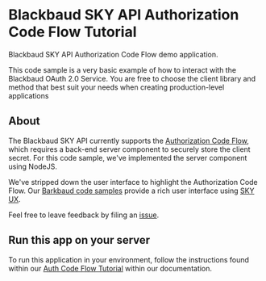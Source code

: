 # Blackbaud SKY API Authorization Code Flow Tutorial

Blackbaud SKY API Authorization Code Flow demo application.

This code sample is a very basic example of how to interact with the Blackbaud OAuth 2.0 Service.  You are free to choose the client library and method that best suit your needs when creating production-level applications

## About

The Blackbaud SKY API currently supports the [Authorization Code Flow](https://developer.blackbaud.com/skyapi/docs/authorization/auth-code-flow), which requires a back-end server component to securely store the client secret.  For this code sample, we've implemented the server component using NodeJS.

We've stripped down the user interface to highlight the Authorization Code Flow.  Our [Barkbaud code samples](https://developer.blackbaud.com/skyapi/docs/code) provide a rich user interface using [SKY UX](http://developer.blackbaud.com/skyux).

Feel free to leave feedback by filing an [issue](https://github.com/blackbaud/sky-api-auth-tutorial/issues).

## Run this app on your server

To run this application in your environment, follow the instructions found within our  [Auth Code Flow Tutorial](https://developer.blackbaud.com/skyapi/docs/code/auth-flows/auth-code-flow/nodejs) within our documentation. 
